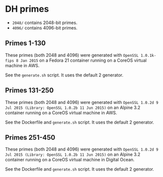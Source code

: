 DH primes
=========

* `2048/` contains 2048-bit primes.
* `4096/` contains 4096-bit primes.


Primes 1-130
------------

These primes (both 2048 and 4096) were generated with
`OpenSSL 1.0.1k-fips 8 Jan 2015` on a Fedora 21 container
running on a CoreOS virtual machine in AWS.

See the `generate.sh` script.
It uses the default 2 generator.


Primes 131-250
--------------

These primes (both 2048 and 4096) were generated with
`OpenSSL 1.0.2d 9 Jul 2015 (Library: OpenSSL 1.0.2b 11 Jun 2015)` on an Alpine 3.2 container
running on a CoreOS virtual machine in AWS.

See the Dockerfile and `generate.sh` script.
It uses the default 2 generator.


Primes 251-450
--------------

These primes (both 2048 and 4096) were generated with
`OpenSSL 1.0.2d 9 Jul 2015 (Library: OpenSSL 1.0.2b 11 Jun 2015)` on an Alpine 3.2 container
running on a CoreOS virtual machine in Digital Ocean.

See the Dockerfile and `generate.sh` script.
It uses the default 2 generator.
